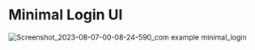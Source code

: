 # Minimal Login UI

![Screenshot_2023-08-07-00-08-24-590_com example minimal_login](https://github.com/shinchandler/minimal_login_ui/assets/63005250/1ef284eb-9b4c-47b0-b671-c695930ccba0)
